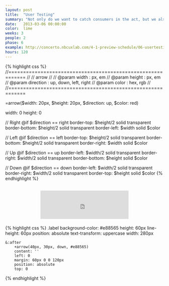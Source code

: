 ```yaml
---
layout: post
title:  "User Testing"
summary: "Not only do we want to catch consumers in the act, but we also want to run our prototype by our stakeholders. Together, they will provide us with highly comprehensive and contextual feedback that will give us the means to perfect the user experience."
date:   2013-03-06 00:00:00
color:  lime
weeks: 3
people: 2
phase: 6
example: http://concerto.nbcuxlab.com/4-1-preview-schedule/06-usertesting.html
hours: 120
---
```



{% highlight css %}
//============================================================
//
// arrow
//
// @param width           :  px, em
// @param height          :  px, em
// @param direction       :  up, down, left, right
// @param color           :  hex, rgb
//
//============================================================

=arrow($width: 20px, $height: 20px, $direction: up, $color: red)

  width: 0
  height: 0

  // Right
  @if $direction == right
    border-top: $height/2 solid transparent
    border-bottom: $height/2 solid transparent
    border-left: $width solid $color

  // Left
  @if $direction == left
    border-top: $height/2 solid transparent
    border-bottom: $height/2 solid transparent
    border-right: $width solid $color

  // Up
  @if $direction == up
    border-left: $width/2 solid transparent
    border-right: $width/2 solid transparent
    border-bottom: $height solid $color

  // Down
  @if $direction == down
    border-left: $width/2 solid transparent
    border-right: $width/2 solid transparent
    border-top: $height solid $color
{% endhighlight %}


<div style="margin: 30px auto 20px; width: 280px; height: 90px;">
	<iframe style="border: none;" name="sass-triangles" src="http://minimalmonkey.com/lab/sass-triangle-mixin/" width="280px" height="90px" frameborder="0" scrolling="auto" name="sass-triangles"></iframe>
</div>

{% highlight css %}
.label
    background-color: #e88565
    height: 60px
    line-height: 60px
    position: absolute
    text-transform: uppercase
    width: 280px

    &:after
        +arrow(40px, 30px, down, #e88565)
        content: ''
        left: 0
        margin: 60px 0 0 120px
        position: absolute
        top: 0
{% endhighlight %}

